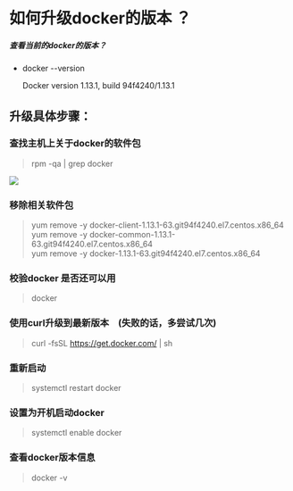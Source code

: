 # 如何升级docker的版本 ？  
##### 查看当前的docker的版本？  
- docker --version  
        
    Docker version 1.13.1, build 94f4240/1.13.1  
## 升级具体步骤：
### 查找主机上关于docker的软件包  
>rpm -qa | grep docker    

![](https://note.youdao.com/yws/public/resource/ca7c2468223e3c4a80c4e24b70ff9608/xmlnote/19234536107A470AB81A46DAC3DE9A65/20103)  
### 移除相关软件包  
>yum remove -y docker-client-1.13.1-63.git94f4240.el7.centos.x86_64  
yum remove -y docker-common-1.13.1-63.git94f4240.el7.centos.x86_64  
yum remove -y docker-1.13.1-63.git94f4240.el7.centos.x86_64  
### 校验docker 是否还可以用  
>docker 
### 使用curl升级到最新版本&ensp;&ensp;(失败的话，多尝试几次)
>curl -fsSL https://get.docker.com/ | sh  
### 重新启动  
>systemctl restart docker  
### 设置为开机启动docker 
>systemctl enable docker  
### 查看docker版本信息  
>docker -v
